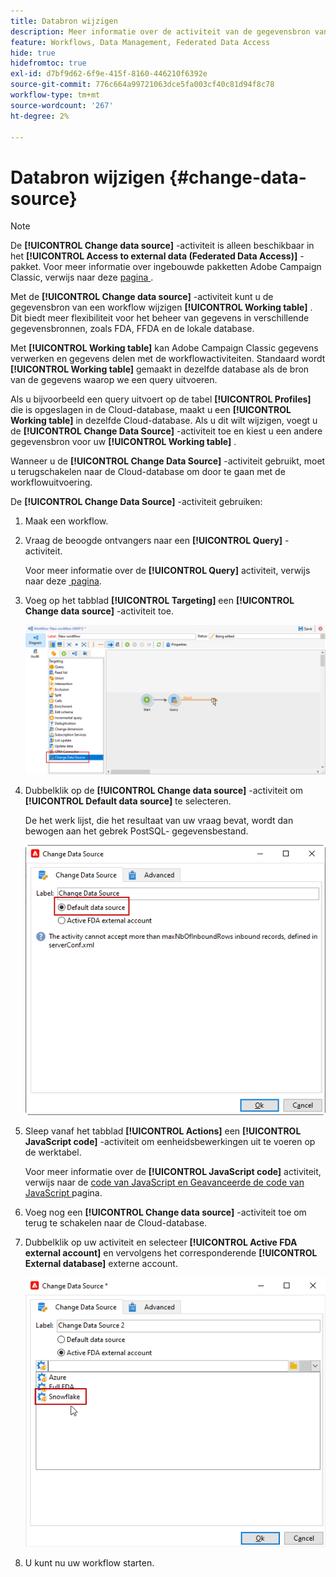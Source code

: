 ```yaml
---
title: Databron wijzigen
description: Meer informatie over de activiteit van de gegevensbron van de Verandering
feature: Workflows, Data Management, Federated Data Access
hide: true
hidefromtoc: true
exl-id: d7bf9d62-6f9e-415f-8160-446210f6392e
source-git-commit: 776c664a99721063dce5fa003cf40c81d94f8c78
workflow-type: tm+mt
source-wordcount: '267'
ht-degree: 2%

---
```


# Databron wijzigen {#change-data-source}

>[!NOTE]
>
> De **[!UICONTROL Change data source]** -activiteit is alleen beschikbaar in het **[!UICONTROL Access to external data (Federated Data Access)]** -pakket. Voor meer informatie over ingebouwde pakketten Adobe Campaign Classic, verwijs naar deze [&#x200B; pagina &#x200B;](../../installation/using/installing-campaign-standard-packages.md).

Met de **[!UICONTROL Change data source]** -activiteit kunt u de gegevensbron van een workflow wijzigen **[!UICONTROL Working table]** . Dit biedt meer flexibiliteit voor het beheer van gegevens in verschillende gegevensbronnen, zoals FDA, FFDA en de lokale database.

Met **[!UICONTROL Working table]** kan Adobe Campaign Classic gegevens verwerken en gegevens delen met de workflowactiviteiten.
Standaard wordt **[!UICONTROL Working table]** gemaakt in dezelfde database als de bron van de gegevens waarop we een query uitvoeren.

Als u bijvoorbeeld een query uitvoert op de tabel **[!UICONTROL Profiles]** die is opgeslagen in de Cloud-database, maakt u een **[!UICONTROL Working table]** in dezelfde Cloud-database.
Als u dit wilt wijzigen, voegt u de **[!UICONTROL Change Data Source]** -activiteit toe en kiest u een andere gegevensbron voor uw **[!UICONTROL Working table]** .

Wanneer u de **[!UICONTROL Change Data Source]** -activiteit gebruikt, moet u terugschakelen naar de Cloud-database om door te gaan met de workflowuitvoering.

De **[!UICONTROL Change Data Source]** -activiteit gebruiken:

1. Maak een workflow.

1. Vraag de beoogde ontvangers naar een **[!UICONTROL Query]** -activiteit.

   Voor meer informatie over de **[!UICONTROL Query]** activiteit, verwijs naar deze [&#x200B; pagina &#x200B;](../../workflow/using/query.md#creating-a-query).

1. Voeg op het tabblad **[!UICONTROL Targeting]** een **[!UICONTROL Change data source]** -activiteit toe.

   ![](assets/change-data-source.png)

1. Dubbelklik op de **[!UICONTROL Change data source]** -activiteit om **[!UICONTROL Default data source]** te selecteren.

   De het werk lijst, die het resultaat van uw vraag bevat, wordt dan bewogen aan het gebrek PostSQL- gegevensbestand.

   ![](assets/change-data-source_2.png)

1. Sleep vanaf het tabblad **[!UICONTROL Actions]** een **[!UICONTROL JavaScript code]** -activiteit om eenheidsbewerkingen uit te voeren op de werktabel.

   Voor meer informatie over de **[!UICONTROL JavaScript code]** activiteit, verwijs naar de [&#x200B; code van JavaScript en Geavanceerde de code van JavaScript &#x200B;](../../workflow/using/sql-code-and-javascript-code.md#javascript-code) pagina.

1. Voeg nog een **[!UICONTROL Change data source]** -activiteit toe om terug te schakelen naar de Cloud-database.

1. Dubbelklik op uw activiteit en selecteer **[!UICONTROL Active FDA external account]** en vervolgens het corresponderende **[!UICONTROL External database]** externe account.

   ![](assets/change-data-source_3.png)

1. U kunt nu uw workflow starten.
